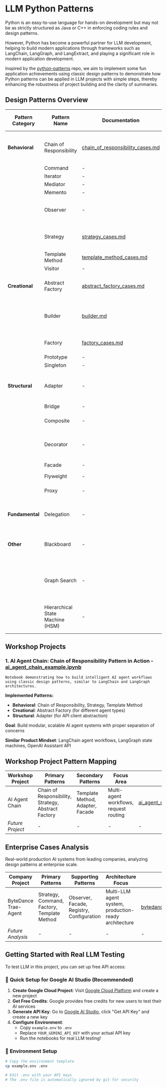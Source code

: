 # LLM Python Patterns
Python is an easy-to-use language for hands-on development but may not be as strictly structured as Java or C++ in enforcing coding rules and design patterns.

However, Python has become a powerful partner for LLM development, helping to build modern applications through frameworks such as LangChain, LangGraph, and LangExtract, and playing a significant role in modern application development.

Inspired by the [python-patterns](https://github.com/faif/python-patterns) repo, we aim to implement some fun application achievements using classic design patterns to demonstrate how Python patterns can be applied in LLM projects with simple steps, thereby enhancing the robustness of project building and the clarity of summaries.

## Design Patterns Overview

| Pattern Category | Pattern Name | Documentation | Project Link | LLM Application Focus |
|------------------|--------------|---------------|--------------|----------------------|
| **Behavioral** | Chain of Responsibility | [chain_of_responsibility_cases.md](./index/behavioral/chain_of_responsibility_cases.md) | - | Agent routing, request processing pipelines |
| | Command | - | - | - |
| | Iterator | - | - | - |
| | Mediator | - | - | - |
| | Memento | - | - | - |
| | Observer | - | - | Event-driven AI systems, model monitoring |
| | Strategy | [strategy_cases.md](./index/behavioral/strategy_cases.md) | - | Model selection, prompt strategies |
| | Template Method | [template_method_cases.md](./index/behavioral/template_method_cases.md) | - | AI workflow templates |
| | Visitor | - | - | - |
| **Creational** | Abstract Factory | [abstract_factory_cases.md](./index/creational/abstract_factory_cases.md) | [factory_cases.ipynb](./index/creational/factory_cases.ipynb) | Multi-provider AI clients, agent creation |
| | Builder | [builder.md](./index/creational/builder.md) | - | Prompt building, RAG pipelines, agent construction |
| | Factory | [factory_cases.md](./index/creational/factory_cases.md) | - | Model instantiation, tool creation |
| | Prototype | - | - | - |
| | Singleton | - | - | - |
| **Structural** | Adapter | - | - | API abstraction, model interface unification |
| | Bridge | - | - | - |
| | Composite | - | - | Hierarchical agent systems |
| | Decorator | - | - | LLM enhancement layers, middleware |
| | Facade | - | - | Simplified AI interfaces |
| | Flyweight | - | - | - |
| | Proxy | - | - | Rate limiting, caching, security |
| **Fundamental** | Delegation | - | - | Responsibility delegation, task forwarding |
| **Other** | Blackboard | - | - | Multi-agent knowledge sharing, collaborative reasoning |
| | Graph Search | - | - | AI pathfinding, decision trees, state space exploration |
| | Hierarchical State Machine (HSM) | - | - | Complex AI behavior modeling, state transitions |

## Workshop Projects

### 1. AI Agent Chain: Chain of Responsibility Pattern in Action - [ai_agent_chain_example.ipynb](./ai_agent_chain_example.ipynb)
   
    Notebook demonstrating how to build intelligent AI agent workflows using classic design patterns, similar to LangChain and LangGraph architectures.
   
   **Implemented Patterns:**
   - **Behavioral**: Chain of Responsibility, Strategy, Template Method
   - **Creational**: Abstract Factory (for different agent types)
   - **Structural**: Adapter (for API client abstraction)
   
   **Goal**: Build modular, scalable AI agent systems with proper separation of concerns
   
   **Similar Product Mindset**: LangChain agent workflows, LangGraph state machines, OpenAI Assistant API

## Workshop Project Pattern Mapping

| Workshop Project | Primary Patterns | Secondary Patterns | Focus Area | Link |
|------------------|------------------|-------------------|------------|------|
| AI Agent Chain | Chain of Responsibility, Strategy, Abstract Factory | Template Method, Adapter, Facade | Multi-agent workflows, request routing | [ai_agent_chain_example.ipynb](./workshops/ai_agent_chain_example.ipynb) |
| *Future Project* | - | - | - | - |

## Enterprise Cases Analysis

Real-world production AI systems from leading companies, analyzing design patterns at enterprise scale.

| Company Project | Primary Patterns | Supporting Patterns | Architecture Focus | Analysis Link |
|-----------------|------------------|--------------------|--------------------|---------------|
| ByteDance Trae-Agent | Strategy, Command, Factory, Template Method | Observer, Facade, Registry, Configuration | Multi-LLM agent system, production-ready architecture | [bytedance_trae_agent_analysis.md](./cases_analysis/bytedance_trae_agent_analysis.md) |
| *Future Analysis* | - | - | - | - |

## Getting Started with Real LLM Testing

To test LLM in this project, you can  set up free API access:

### 🚀 **Quick Setup for Google AI Studio (Recommended)**
1. **Create Google Cloud Project**: Visit [Google Cloud Platform](https://console.cloud.google.com/) and create a new project
2. **Get Free Credits**: Google provides free credits for new users to test their AI services
3. **Generate API Key**: Go to [Google AI Studio](https://aistudio.google.com/), click "Get API Key" and create a new key
4. **Configure Environment**: 
   - Copy `example.env` to `.env`
   - Replace `YOUR_GEMINI_API_KEY` with your actual API key
   - Run the notebooks for real LLM testing!

### 📝 **Environment Setup**
```bash
# Copy the environment template
cp example.env .env

# Edit .env with your API keys
# The .env file is automatically ignored by git for security
```
